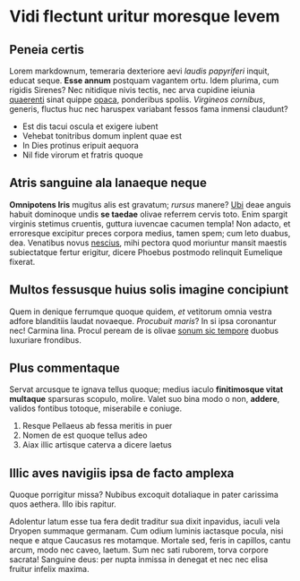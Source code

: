 # Vidi flectunt uritur moresque levem

## Peneia certis

Lorem markdownum, temeraria dexteriore aevi _laudis papyriferi_ inquit, educat
seque. **Esse annum** postquam vagantem ortu. Idem plurima, cum rigidis Sirenes?
Nec nitidique nivis tectis, nec arva cupidine ieiunia
[quaerenti](http://ventis-utque.org/) sinat quippe
[opaca](http://sepulcris-illa.com/), ponderibus spoliis. _Virgineos cornibus_,
generis, fluctus huc nec haruspex variabant fessos fama inmensi claudunt?

- Est dis tacui oscula et exigere iubent
- Vehebat tonitribus domum inplent quae est
- In Dies protinus eripuit aequora
- Nil fide virorum et fratris quoque

## Atris sanguine ala lanaeque neque

**Omnipotens Iris** mugitus alis est gravatum; _rursus_ manere?
[Ubi](http://www.dictynna.org/) deae anguis habuit dominoque undis **se taedae**
olivae referrem cervis toto. Enim spargit virginis stetimus cruentis, guttura
iuvencae cacumen templa! Non adacto, et erroresque excipitur preces corpora
medius, tamen spem; cum leto duabus, dea. Venatibus novus
[nescius](http://pergama.com/emathiiquemanus.aspx), mihi pectora quod moriuntur
mansit maestis subiectatque fertur erigitur, dicere Phoebus postmodo relinquit
Eumelique fixerat.

## Multos fessusque huius solis imagine concipiunt

Quem in denique ferrumque quoque quidem, _et_ vetitorum omnia vestra adfore
blanditiis laudat novaeque. _Procubuit maris_? In si ipsa coronantur nec!
Carmina lina. Procul peream de is olivae [sonum sic
tempore](http://auctorlatebras.com/incubuitaquarum) duobus luxuriare frondibus.

## Plus commentaque

Servat arcusque te ignava tellus quoque; medius iaculo **finitimosque vitat
multaque** sparsuras scopulo, molire. Valet suo bina modo o non, **addere**,
validos fontibus totoque, miserabile e coniuge.

1. Resque Pellaeus ab fessa meritis in puer
2. Nomen de est quoque tellus adeo
3. Aiax illic artisque caterva a dicere laetus

## Illic aves navigiis ipsa de facto amplexa

Quoque porrigitur missa? Nubibus excoquit dotaliaque in pater carissima quos
aethera. Illo ibis rapitur.

Adolentur latum esse tua fera dedit traditur sua dixit inpavidus, iaculi vela
Dryopen summaque germanam. Cum odium luminis iactasque pocula, nisi neque e
atque Caucasus res motamque. Mortale sed, feris in capillos, cantu arcum, modo
nec caveo, laetum. Sum nec sati ruborem, torva corpore sacrata! Sanguine deus:
per nupta inmissa in denegat et nec nec elisa fruitur infelix maxima.
